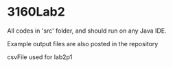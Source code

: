 # 3160Lab2

All codes in 'src' folder, and should run on any Java IDE.

Example output files are also posted in the repository

csvFile used for lab2p1

